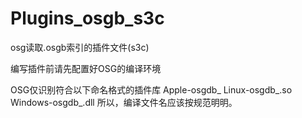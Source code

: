 # Plugins_osgb_s3c
osg读取.osgb索引的插件文件(s3c)


编写插件前请先配置好OSG的编译环境

OSG仅识别符合以下命名格式的插件库
Apple-osgdb_<name>
Linux-osgdb_<name>.so
Windows-osgdb_<name>.dll
所以，编译文件名应该按规范明明。
